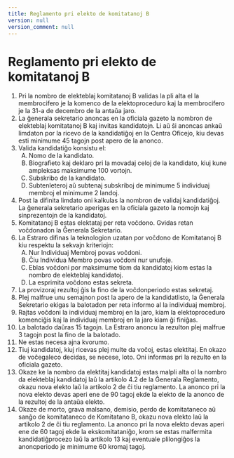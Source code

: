 ```yaml
---
title: Reglamento pri elekto de komitatanoj B
version: null
version_comment: null
---
```


Reglamento pri elekto de komitatanoj B
======================================

<ol>
	<li>Pri la nombro de elekteblaj komitatanoj B validas la pli alta el la membrocifero je la komenco de la elektoproceduro kaj la membrocifero je la 31-a de decembro de la antaŭa jaro.</li>
	<li>La ĝenerala sekretario anoncas en la oficiala gazeto la nombron de elekteblaj komitatanoj B kaj invitas kandidatojn. Li aŭ ŝi anoncas ankaŭ limdaton por la ricevo de la kandidatiĝoj en la Centra Oficejo, kiu devas esti minimume 45 tagojn post apero de la anonco.</li>
	<li>
		Valida kandidatiĝo konsistu el:
		<ol type="A">
			<li>Nomo de la kandidato.</li>
			<li>Biografieto kaj deklaro pri la movadaj celoj de la kandidato, kiuj kune ampleksas maksimume 100 vortojn.</li>
			<li>Subskribo de la kandidato.</li>
			<li>Subtenleteroj aŭ subtenaj subskriboj de minimume 5 individuaj membroj el minimume 2 landoj.</li>
		</ol>
	</li>
	<li>Post la difinita limdato oni kalkulas la nombron de validaj kandidatiĝoj. La ĝenerala sekretario aperigas en la oficiala gazeto la nomojn kaj sinprezentojn de la kandidatoj.</li>
	<li>Komitatanoj B estas elektataj per reta voĉdono. Gvidas retan voĉdonadon la Ĝenerala Sekretario.</li>
	<li>
		La Estraro difinas la teknologion uzatan por voĉdono de Komitatanoj B kiu respektu la sekvajn kriteriojn:
		<ol type="A">
			<li>Nur Individuaj Membroj povas voĉdoni.</li>
			<li>Ĉiu Individua Membro povas voĉdoni nur unufoje.</li>
			<li>Eblas voĉdoni por maksimume tiom da kandidatoj kiom estas la nombro de elekteblaj kandidatoj.</li>
			<li>La esprimita voĉdono estas sekreta.</li>
		</ol>
	</li>
	<li>La provizoraj rezultoj ĝis la fino de la voĉdonperiodo estas sekretaj.</li>
	<li>Plej malfrue unu semajnon post la apero de la kandidatlisto, la Ĝenerala Sekretario ekigas la balotadon per reta informo al la individuaj membroj.</li>
	<li>Rajtas voĉdoni la individuaj membroj en la jaro, kiam la elektoproceduro komenciĝis kaj la individuaj membroj en la jaro kiam ĝi finiĝas.</li>
	<li>La balotado daŭras 15 tagojn. La Estraro anoncu la rezulton plej malfrue 3 tagojn post la fino de la balotado.</li>
	<li>Ne estas necesa ajna kvorumo.</li>
	<li>Tiuj kandidatoj, kiuj ricevas plej multe da voĉoj, estas elektitaj. En okazo de voĉegaleco decidas, se necese, loto. Oni informas pri la rezulto en la oficiala gazeto.</li>
	<li>Okaze ke la nombro da elektitaj kandidatoj estas malpli alta ol la nombro da elekteblaj kandidatoj laŭ la artikolo 4.2 de la Ĝenerala Reglamento, okazu nova elekto laŭ la artikolo 2 de ĉi tiu reglamento. La anonco pri la nova elekto devas aperi ene de 90 tagoj ekde la elekto de la anonco de la rezultoj de la antaŭa elekto.</li>
	<li>Okaze de morto, grava malsano, demisio, perdo de komitataneco aŭ sanĝo de komitataneco de Komitatano B, okazu nova elekto laŭ la artikolo 2 de ĉi tiu reglamento. La anonco pri la nova elekto devas aperi ene de 60 tagoj ekde la ekskomitataniĝo, krom se estas malfermita kandidatiĝprocezo laŭ la artikolo 13 kaj eventuale plilongiĝos la anoncperiodo je minimume 60 kromaj tagoj.</li>
</ol>
